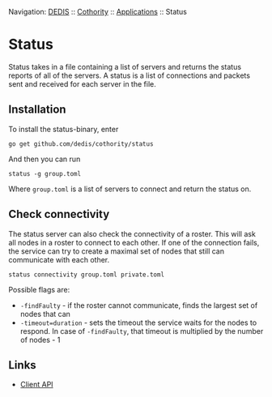 Navigation: [DEDIS](https://github.com/dedis/doc/tree/master/README.md) ::
[Cothority](../README.md) ::
[Applications](../doc/Applications.md) ::
Status

# Status

Status takes in a file containing a list of servers and returns the status
reports of all of the servers.
A status is a list of connections and packets sent and received for each server
in the file.

## Installation

To install the status-binary, enter

```
go get github.com/dedis/cothority/status
```

And then you can run

```
status -g group.toml
```

Where `group.toml` is a list of servers to connect and return
the status on.

## Check connectivity

The status server can also check the connectivity of a roster. This will ask all nodes
in a roster to connect to each other. If one of the connection fails, the service
can try to create a maximal set of nodes that still can communicate with each other.

```
status connectivity group.toml private.toml
```

Possible flags are:
- `-findFaulty` - if the roster cannot communicate, finds the largest set of nodes that can
- `-timeout=duration` - sets the timeout the service waits for the nodes to respond. In case
of `-findFaulty`, that timeout is multiplied by the number of nodes - 1

## Links

- [Client API](service/README.md)
